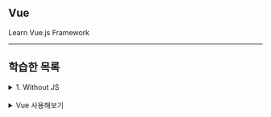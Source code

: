 ## Vue
Learn Vue.js Framework

---

## 학습한 목록

<details>
<summary>1. Without JS</summary>

- starting-project 의 app.js에서 입력된 값을 읽을 수 있도록 index.html의 `input` 태그에 access 해야합니다.
- 버튼에 대한 클릭 이벤트도 수신해야 해야 하기 떄문에 `<button>`에도 access 해야합니다.
- `<ul>` 리스트에도 접근해 새로운 목록을 추가할 수 있어야 합니다.

<br>

> 위의 내용을 수행하기 위해 app.js에 상수(const)를 3개 생성합니다.

```javascript
// Query Selector를 통해 HTML 요소의 Javascript 객체 구현을 가리키는 포인터를 상수에 할당합니다.
const buttonEl = document.querySelector('button');
const inputEl = document.querySelector('input');
const listEl = document.querySelector('ul');

// 이 함수는 사용자가 입력한 값을 받아서 Goal을 수정해줍니다.
function addGoal() {
  const enteredValue = inputEl.value;

  // Javascript로 새 DOM 요소를 프로그래밍 방식으로 생성
  const listItemEl = document.createElement('li');
  listItemEl.textContent = enteredValue;

  // 프로그래밍 방식으로 생성한 listItemEl을 Child로 추가
  listEl.appendChild(listItemEl);

  // 이전의 Goal들 삭제
  inputEl.value = '';
}

// ButtonEl에 Clien Listener 추가해서 버튼에 접근하여 클릭 이벤트 수신
// 두번째 파라미터는 클릭이 발생할 때 실행할 함수 지정
buttonEl.addEventListener('click', addGoal);
```
</details>

<br>

<details>
<summary>Vue 사용해보기</summary>

Vue를 사용하기 위한 여러가지 방법이 있지만 간단하게 CDN 방식으로 학습해보겠습니다.

Vue를 간단하게 script 태그로 불러오는 코드입니다.

```html
<script src="https://unpkg.com/vue@3/dist/vue.global.js"></script>
```

HTML 파일에 script 태그를 이용해 vue를 불러올 수 있습니다.
Vue를 추가할때 js파일을 불러오는 script 위에 붙여줍시다.

```html
    <script src="https://unpkg.com/vue@3/dist/vue.global.js"></script>
    <script src="app.js"></script>
```

<br>

Vue를 사용하기 전은 명령형 방식으로 실행했었습니다.

이는 브라우저가 실행하는 단계를 직접 모두 정의해 준다는 뜻입니다. (버튼, 입력요소, 함수생성 등)

<br>

이때 Vue를 활용하면 완전히 다른 방식의 접근이 가능합니다.

어느 시점에 DOM에서 무엇을 생성하고 추가하거나 바꿀지 Vue가 스스로 알아내도록 합니다.

이를 위해서 HTML코드를 제어하는 Vue 앱을 생성해야 합니다.

<br>

Vue CDN을 불러와서 사용가능한 글로벌 객체인 `Vue.createApp()`을 호출하면 됩니다.

이제 여기에 Vue앱을 구성하는 자바스크립트 객체를 넣어줍니다.

이때 `구성`이란 Vue 앱에서 어떤 데이터를 사용할 지 설정하는걸 의미합니다.

<br>

```javascript
Vue.createApp({
  data() {
    return {
      goals: [],
      enteredValue: ''
    };
  }
});
```

<br>

위 예제에서는 `Goal`과 사용자가 입력한 데이터가 필요한 데이터가 됩니다.

그 데이터를 `data`라는 이름의 함수를 가지는 프로퍼티를 Vue 앱의 자바스크립트 객체에 추가해줍니다.

이 함수는 객체를 반환해야 합니다.

즉, Vue 앱이 인식해야 하는 데이터를 이 객체에서 정의합니다.

<br>

함수가 리턴하는 enteredValue를 HTML의 input과 특수한 지시문을 이용해 연결할 수 있습니다.

바로 `v-model`이라는 속성인데 HTML이 지원하는 Default 속성은 아닙니다. Vue만 인식할 수 있습니다.

`v-model`의 값으로는 프로퍼티 이름인 enteredValue를 넣어줍니다.

```html
<input type="text" id="goal" v-model="enteredValue">
```

</details>